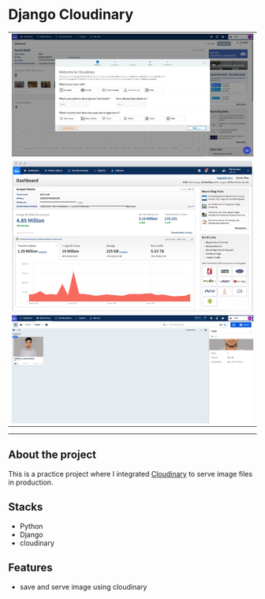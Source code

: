# Django Cloudinary

<table>
  <tr>
    <td><img src="img/1.welcome.png" /></td>
</tr>

  <tr>
    <td><img src="img/2.demo dashboard.png" width="100%" height="70%"  /> </td>
  </tr>
  <tr>
    <td><img src="img/pic_saved.png" width="100%" height="100%"  /> </td>
  </tr>
 </table>
 <hr/>

## About the project

This is a practice project where I integrated [Cloudinary](https://cloudinary.com/) to serve image files in production.

## Stacks

- Python
- Django
- cloudinary

## Features

- save and serve image using cloudinary
